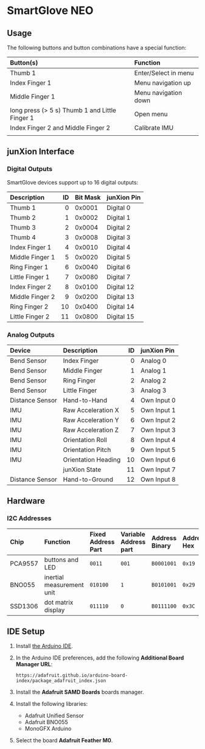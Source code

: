 # SmartGlove NEO

## Usage

The following buttons and button combinations have a special function:

| Button(s)                                      | Function             |
|:---------------------------------------------- |:-------------------- |
| Thumb 1                                        | Enter/Select in menu |
| Index Finger 1                                 | Menu navigation up   |
| Middle Finger 1                                | Menu navigation down |
| long press (> 5 s) Thumb 1 and Little Finger 1 | Open menu            |
| Index Finger 2 and Middle Finger 2             | Calibrate IMU        |
|                                                |                      |

## junXion Interface

### Digital Outputs

SmartGlove devices support up to 16 digital outputs:

| Description     |  ID | Bit Mask | junXion Pin |
|:--------------- | ---:|:-------- |:----------- |
| Thumb 1         |   0 | 0x0001   | Digital 0   |
| Thumb 2         |   1 | 0x0002   | Digital 1   |
| Thumb 3         |   2 | 0x0004   | Digital 2   |
| Thumb 4         |   3 | 0x0008   | Digital 3   |
| Index Finger 1  |   4 | 0x0010   | Digital 4   |
| Middle Finger 1 |   5 | 0x0020   | Digital 5   |
| Ring Finger 1   |   6 | 0x0040   | Digital 6   |
| Little Finger 1 |   7 | 0x0080   | Digital 7   |
| Index Finger 2  |   8 | 0x0100   | Digital 12  |
| Middle Finger 2 |   9 | 0x0200   | Digital 13  |
| Ring Finger 2   |  10 | 0x0400   | Digital 14  |
| Little Finger 2 |  11 | 0x0800   | Digital 15  |

### Analog Outputs

| Device          | Description         |  ID | junXion Pin |
|:--------------- |:------------------- | ---:|:----------- |
| Bend Sensor     | Index Finger        |   0 | Analog 0    |
| Bend Sensor     | Middle Finger       |   1 | Analog 1    |
| Bend Sensor     | Ring Finger         |   2 | Analog 2    |
| Bend Sensor     | Little Finger       |   3 | Analog 3    |
| Distance Sensor | Hand-to-Hand        |   4 | Own Input 0 |
| IMU             | Raw Acceleration X  |   5 | Own Input 1 |
| IMU             | Raw Acceleration Y  |   6 | Own Input 2 |
| IMU             | Raw Acceleration Z  |   7 | Own Input 3 |
| IMU             | Orientation Roll    |   8 | Own Input 4 |
| IMU             | Orientation Pitch   |   9 | Own Input 5 |
| IMU             | Orientation Heading |  10 | Own Input 6 |
|                 | junXion State       |  11 | Own Input 7 |
| Distance Sensor | Hand-to-Ground      |  12 | Own Input 8 |

## Hardware

### I2C Addresses

| Chip    | Function                  | Fixed Address Part | Variable Address part | Address Binary | Address Hex |
|:------- |:------------------------- |:------------------ |:--------------------- |:-------------- |:----------- |
| PCA9557 | buttons and LED           | `0011`             | `001`                 | `B0001001`     | `0x19`      |
| BNO055  | inertial measurement unit | `010100`           | `1`                   | `B0101001`     | `0x29`      |
| SSD1306 | dot matrix display        | `011110`           | `0`                   | `B0111100`     | `0x3C`      |

## IDE Setup

1. Install [the Arduino IDE][1].
2. In the Arduino IDE preferences, add the following **Additional Board Manager URL**:

   `https://adafruit.github.io/arduino-board-index/package_adafruit_index.json`

3. Install the **Adafruit SAMD Boards** boards manager.
4. Install the following libraries:
   - Adafruit Unified Sensor
   - Adafruit BNO055
   - MonoGFX Arduino
5. Select the board **Adafruit Feather M0**.

[1]: https://www.arduino.cc/en/Main/Software
